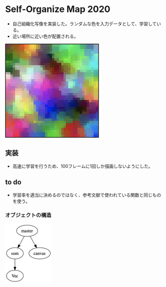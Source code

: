 # Self-Organize Map 2020
- 自己組織化写像を実装した。ランダムな色を入力データとして、学習している。
- 近い場所に近い色が配置される。

![学習初期](screenshot.png)

## 実装
- 高速に学習を行うため、100フレームに1回しか描画しないようにした。

## to do
- 学習率を適当に決めるのではなく、参考文献で使われている関数と同じものを使う。

### オブジェクトの構造
![](structure.png)
